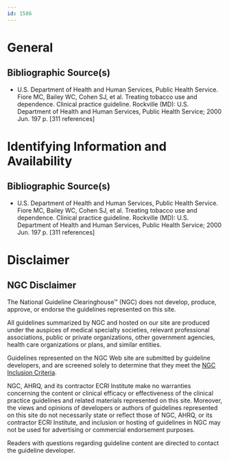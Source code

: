 ```yaml
---
id: 1586
---
```


# General

## Bibliographic Source(s)

- U.S. Department of Health and Human Services, Public Health Service. Fiore MC, Bailey WC, Cohen SJ, et al. Treating tobacco use and dependence. Clinical practice guideline. Rockville (MD): U.S. Department of Health and Human Services, Public Health Service; 2000 Jun. 197 p. [311 references]

# Identifying Information and Availability

## Bibliographic Source(s)

- U.S. Department of Health and Human Services, Public Health Service. Fiore MC, Bailey WC, Cohen SJ, et al. Treating tobacco use and dependence. Clinical practice guideline. Rockville (MD): U.S. Department of Health and Human Services, Public Health Service; 2000 Jun. 197 p. [311 references]

# Disclaimer

## NGC Disclaimer

The National Guideline Clearinghouse™ (NGC) does not develop, produce, approve, or endorse the guidelines represented on this site.

All guidelines summarized by NGC and hosted on our site are produced under the auspices of medical specialty societies, relevant professional associations, public or private organizations, other government agencies, health care organizations or plans, and similar entities.

Guidelines represented on the NGC Web site are submitted by guideline developers, and are screened solely to determine that they meet the [NGC Inclusion Criteria](/help-and-about/summaries/inclusion-criteria).

NGC, AHRQ, and its contractor ECRI Institute make no warranties concerning the content or clinical efficacy or effectiveness of the clinical practice guidelines and related materials represented on this site. Moreover, the views and opinions of developers or authors of guidelines represented on this site do not necessarily state or reflect those of NGC, AHRQ, or its contractor ECRI Institute, and inclusion or hosting of guidelines in NGC may not be used for advertising or commercial endorsement purposes.

Readers with questions regarding guideline content are directed to contact the guideline developer.

